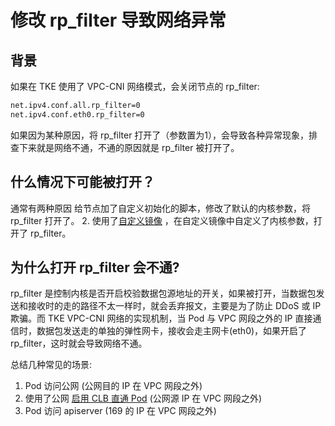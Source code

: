 # 修改 rp_filter 导致网络异常

## 背景

如果在 TKE 使用了 VPC-CNI 网络模式，会关闭节点的 rp_filter:

```bash
net.ipv4.conf.all.rp_filter=0
net.ipv4.conf.eth0.rp_filter=0
```

如果因为某种原因，将 rp_filter 打开了（参数置为1），会导致各种异常现象，排查下来就是网络不通，不通的原因就是 rp_filter 被打开了。

## 什么情况下可能被打开？

通常有两种原因 给节点加了自定义初始化的脚本，修改了默认的内核参数，将 rp_filter 打开了。
2. 使用了[自定义镜像](https://cloud.tencent.com/document/product/457/39563) ，在自定义镜像中自定义了内核参数，打开了 rp_filter。

## 为什么打开 rp_filter 会不通?

rp_filter 是控制内核是否开启校验数据包源地址的开关，如果被打开，当数据包发送和接收时的走的路径不太一样时，就会丢弃报文，主要是为了防止 DDoS 或 IP 欺骗。而 TKE VPC-CNI 网络的实现机制，当 Pod 与 VPC 网段之外的 IP 直接通信时，数据包发送走的单独的弹性网卡，接收会走主网卡(eth0)，如果开启了 rp_filter，这时就会导致网络不通。

总结几种常见的场景:
1. Pod 访问公网 (公网目的 IP 在 VPC 网段之外)
2. 使用了公网 [启用 CLB 直通 Pod](../../networking/clb-to-pod-directly) (公网源 IP 在 VPC 网段之外)
3. Pod 访问 apiserver (169 的 IP 在 VPC 网段之外)
